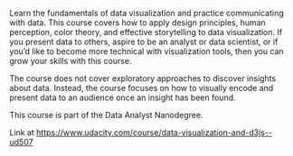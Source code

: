 Learn the fundamentals of data visualization and practice communicating with data. This course covers how to apply design principles, human perception, color theory, and effective storytelling to data visualization. If you present data to others, aspire to be an analyst or data scientist, or if you’d like to become more technical with visualization tools, then you can grow your skills with this course.

The course does not cover exploratory approaches to discover insights about data. Instead, the course focuses on how to visually encode and present data to an audience once an insight has been found.

This course is part of the Data Analyst Nanodegree.

Link at https://www.udacity.com/course/data-visualization-and-d3js--ud507

